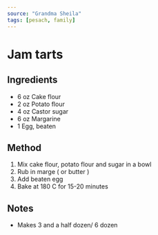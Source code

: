 ```yaml
---
source: "Grandma Sheila"
tags: [pesach, family]
---
```


# Jam tarts

## Ingredients

- 6 oz Cake flour
- 2 oz Potato flour
- 4 oz Castor sugar
- 6 oz Margarine
- 1 Egg, beaten

## Method

1. Mix cake flour, potato flour and sugar in a bowl
2. Rub in marge ( or butter )
3. Add beaten egg
4. Bake at 180 C for 15-20 minutes

## Notes

- Makes 3 and a half dozen/ 6 dozen
